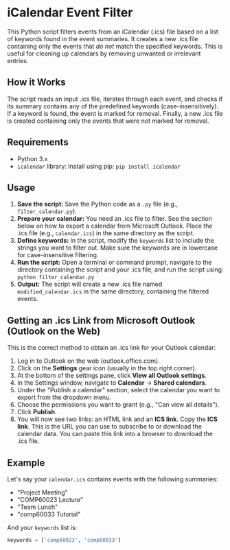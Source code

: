 # iCalendar Event Filter

This Python script filters events from an iCalendar (.ics) file based on a list of keywords found in the event summaries. It creates a new .ics file containing only the events that *do not* match the specified keywords. This is useful for cleaning up calendars by removing unwanted or irrelevant entries.

## How it Works

The script reads an input .ics file, iterates through each event, and checks if its summary contains any of the predefined keywords (case-insensitively). If a keyword is found, the event is marked for removal. Finally, a new .ics file is created containing only the events that were not marked for removal.

## Requirements

*   Python 3.x
*   `icalendar` library: Install using pip: `pip install icalendar`

## Usage

1.  **Save the script:** Save the Python code as a `.py` file (e.g., `filter_calendar.py`).
2.  **Prepare your calendar:** You need an .ics file to filter. See the section below on how to export a calendar from Microsoft Outlook. Place the .ics file (e.g., `calendar.ics`) in the same directory as the script.
3.  **Define keywords:** In the script, modify the `keywords` list to include the strings you want to filter out. Make sure the keywords are in lowercase for case-insensitive filtering.
4.  **Run the script:** Open a terminal or command prompt, navigate to the directory containing the script and your .ics file, and run the script using: `python filter_calendar.py`
5.  **Output:** The script will create a new .ics file named `modified_calendar.ics` in the same directory, containing the filtered events.

## Getting an .ics Link from Microsoft Outlook (Outlook on the Web)

This is the correct method to obtain an .ics link for your Outlook calendar:

1.  Log in to Outlook on the web (outlook.office.com).
2.  Click on the **Settings** gear icon (usually in the top right corner).
3.  At the bottom of the settings pane, click **View all Outlook settings**.
4.  In the Settings window, navigate to **Calendar** -> **Shared calendars**.
5.  Under the "Publish a calendar" section, select the calendar you want to export from the dropdown menu.
6.  Choose the permissions you want to grant (e.g., "Can view all details").
7.  Click **Publish**.
8.  You will now see two links: an HTML link and an **ICS link**. Copy the **ICS link**. This is the URL you can use to subscribe to or download the calendar data. You can paste this link into a browser to download the .ics file.

## Example

Let's say your `calendar.ics` contains events with the following summaries:

*   "Project Meeting"
*   "COMP60023 Lecture"
*   "Team Lunch"
*   "comp60033 Tutorial"

And your `keywords` list is:

```python
keywords = ['comp60023', 'comp60033']